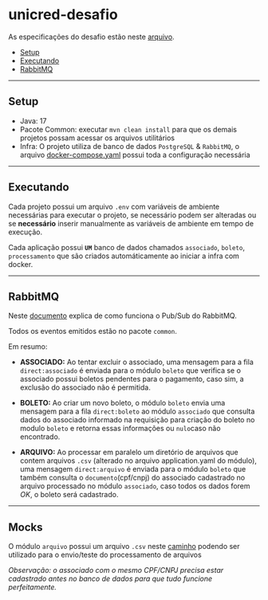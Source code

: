 # unicred-desafio

As especificações do desafio estão neste [arquivo](./UNICRED_Prova_Tecnica_Java.pdf).

- [Setup](#setup)
- [Executando](#executando)
- [RabbitMQ](#rabbitmq)

---

## Setup

- Java: 17
- Pacote Common: executar `mvn clean install` para que os demais projetos possam acessar os arquivos
	utilitários
- Infra: O projeto utiliza de banco de dados `PostgreSQL` & `RabbitMQ`, o
	arquivo [docker-compose.yaml](./infra/docker-compose.yaml) possui toda a configuração necessária

---

## Executando

Cada projeto possui um arquivo `.env` com variáveis de ambiente necessárias para executar o projeto, se
necessário podem ser alteradas ou se **necessário** inserir manualmente as variáveis de ambiente em tempo de
execução.

Cada aplicação possui **`UM`** banco de dados chamados `associado`, `boleto`, `processamento` que são criados
automáticamente ao iniciar a infra com docker.

---

## RabbitMQ

Neste [documento](./RabbitMQ.md) explica de como funciona o Pub/Sub do RabbitMQ.

Todos os eventos emitidos estão no pacote `common`.

Em resumo:

- **ASSOCIADO:** Ao tentar excluir o associado, uma mensagem para a fila `direct:associado` é enviada para o
	módulo `boleto` que verifica se o associado possui boletos pendentes para o pagamento, caso sim,
	a exclusão do associado não é permitida.

- **BOLETO:** Ao criar um novo boleto, o módulo `boleto` envia uma mensagem para a fila `direct:boleto` ao
	módulo `associado` que consulta dados do associado informado na requisição para criação do boleto
	no modulo `boleto` e retorna essas informações ou `nulo`caso não encontrado.

- **ARQUIVO:** Ao processar em paralelo um diretório de arquivos que contem arquivos `.csv` (alterado no
	arquivo application.yaml do módulo), uma mensagem `direct:arquivo` é enviada para o módulo `boleto` que
	também consulta o `documento`(cpf/cnpj) do associado cadastrado no arquivo processado no módulo `associado`,
	caso todos os dados forem _OK_, o boleto será cadastrado.

---

## Mocks

O módulo `arquivo` possui um arquivo `.csv` neste [caminho](./arquivo/src/main/resources/mocks/0001-mock.csv)
podendo ser utilizado para o envio/teste do processamento de arquivos

_Observação: o associado com o mesmo CPF/CNPJ precisa estar cadastrado antes no banco de dados para que tudo
funcione perfeitamente._

